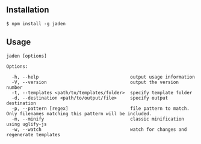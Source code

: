 ## Installation

    $ npm install -g jaden

## Usage

    jaden [options]

    Options:

      -h, --help                                  output usage information
      -V, --version                               output the version number
      -t, --templates <path/to/templates/folder>  specify template folder
      -d, --destination <path/to/output/file>     specify output destination
      -p, --pattern [regex]                       file pattern to match. Only filenames matching this pattern will be included.
      -m, --minify                                classic minification using uglify-js
      -w, --watch                                 watch for changes and regenerate templates
  
